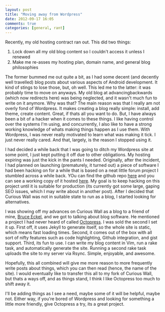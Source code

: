 ```yaml
---
layout: post
title: "Moving away from Wordpress"
date: 2012-09-17 16:05
comments: true
categories: [general, rant] 
---
```

Recently, my old hosting contract ran out. This did two things: 
<ol>
  <li>Lock down all my old blog content so I couldn't access it unless I
renewed
  <li>Make me re-asses my hosting plan, domain name, and general blog
philosophies
</ol>
The former bummed me out quite a bit, as I had some decent (and decently
well travelled) blog posts about various aspects of Android development.
It kind of stings to lose those, but, oh well. This led me to the
latter: it was  probably time to move on anyways. My old blog at
advancingbackwards (which now redirects here) was being neglected, and
it wasn't much fun to write on it anymore. Why was that?
<!--more-->
The main reason was that I really am not overly fond of Wordpress. It
makes creating a blog really simple: install, add theme, create content.
Great, if thats all you want to do. But, I have always been a bit of a
hacker when it comes to these things. I like having control over the
systems I'm using, and concurrently, I also like to have a strong
working knowledge of whats making things happen as I use them. With
Wordpress, I was never really motivated to learn what was making it
tick. I just never really cared. And that, largely, is the reason I
stopped using it.

I had decided a while back that I was going to ditch my Wordpress site
at some point, I just kept putting it off due to other obligations. My
hosting expiring was just the kick in the pants I needed. Originally,
after the incident, I had planned on launching (prematurely, it turned
out) a piece of software I had been hacking on for a while that is based
on a neat little forum project I stumbled across a while back. YOu can
find the github repo <a href="https://github.com/jcerise/CuriousWall">here</a> and you can see a working copy of it hosted <a href="http://www.cw.readmythings.com">here</a>. My goal is to keep hacking on this project until it is suitable for production (its currently got some large, gaping SEO issues, which I may write about in another post). After I decided that Curious Wall was not in suitable state to run as a blog, I started looking for alternatives.

I was showing off my advances on Curious Wall as a blog to a friend of
mine, <a href="http://twitter.com/BruceEckel">Bruce Eckel</a>, and we got to
talking about blog software. He mentioned a project I had never heard of
called <a href="http://octopress.org/">Octopress</a>. I was sold the
second I set it up. First off, it uses Jekyll to generate itself, so the
whole site is static, which means fast loading times. Second, it comes
out of the box with all sort of nifty features such as code
highlighting, Github integration, and gist support. Third, its fun to
use. I can write my blog content in Vim, run a rake task, and
automatically generate the site. Running a second rake task uploads the
site to my server via Rsync. Simple, enjoyable, and awesome.

Hopefully, this all combined will give me more reason to more frequently
write posts about things, which you can then read (hence, the name of
the site). I would eventually like to transfer this all to my fork of
Curious Wall, but thats a ways off, and as things stand, I think I like
Octopress too much to shift away it. 

I'll be adding things as I see a need, maybe some of it will be helpful,
maybe not. Either way, if you're bored of Wordpress and looking for
something a little more friendly, give Octopress a try, its a great
project.
